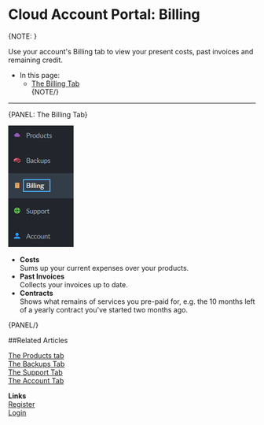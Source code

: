 # Cloud Account Portal: Billing

{NOTE: }

Use your account's Billing tab to view your present costs, past invoices and remaining credit.  

* In this page:  
  * [The Billing Tab](../cloud/cloud-portal/cloud-portal#the-billing-tab)  
{NOTE/}

---

{PANEL: The Billing Tab}

!["Billing Tab"](images\portal-billing-tab.png "Billing Tab")  

* **Costs**  
  Sums up your current expenses over your products.  
* **Past Invoices**  
  Collects your invoices up to date.  
* **Contracts**  
  Shows what remains of services you pre-paid for, e.g. the 10 months left of a yearly contract you've started two months ago.  

{PANEL/}

##Related Articles
  
[The Products tab](../../cloud/portal/cloud-portal-products-tab)  
[The Backups Tab](../../cloud/portal/cloud-portal-backups-tab)  
[The Support Tab](../../cloud/portal/cloud-portal-support-tab)  
[The Account Tab](../../cloud/portal/cloud-portal-account-tab)  
  
**Links**  
[Register]( https://cloud.ravendb.net/user/register)  
[Login]( https://cloud.ravendb.net/user/login)  
